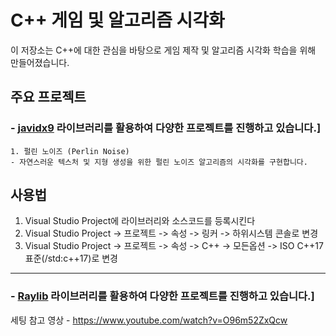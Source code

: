 # C++ 게임 및 알고리즘 시각화

이 저장소는 C++에 대한 관심을 바탕으로 게임 제작 및 알고리즘 시각화 학습을 위해 만들어졌습니다.

## 주요 프로젝트
### - [javidx9](https://github.com/javidx9) 라이브러리를 활용하여 다양한 프로젝트를 진행하고 있습니다.]

    1. 펄린 노이즈 (Perlin Noise)
    - 자연스러운 텍스처 및 지형 생성을 위한 펄린 노이즈 알고리즘의 시각화를 구현합니다.

## 사용법
1. Visual Studio Project에 라이브러리와 소스코드를 등록시킨다
2. Visual Studio Project -> 프로젝트 -> 속성 -> 링커 -> 하위시스템 콘솔로 변경
3. Visual Studio Project -> 프로젝트 -> 속성 -> C++ -> 모든옵션 -> ISO C++17 표준(/std:c++17)로 변경


---------------------------------------------------------------------------------------------------------
### - [Raylib](https://github.com/raysan5/raylib) 라이브러리를 활용하여 다양한 프로젝트를 진행하고 있습니다.]

세팅 참고 영상 - https://www.youtube.com/watch?v=O96m52ZxQcw
